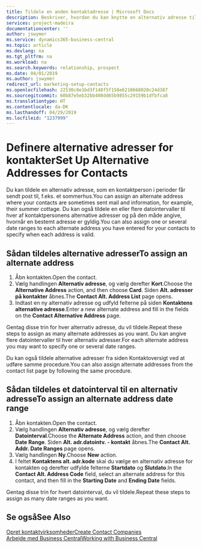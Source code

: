 ```yaml
---
title: Tildele en anden kontaktadresse | Microsoft Docs
description: Beskriver, hvordan du kan knytte en alternativ adresse til dine kontakter eller potentielle kunder, hvor de også modtager oplysninger.
services: project-madeira
documentationcenter: ''
author: jswymer
ms.service: dynamics365-business-central
ms.topic: article
ms.devlang: na
ms.tgt_pltfrm: na
ms.workload: na
ms.search.keywords: relationship, prospect
ms.date: 04/01/2019
ms.author: jswymer
redirect_url: marketing-setup-contacts
ms.openlocfilehash: 22530c8e1bd3f148f5f158e6210668020c24d387
ms.sourcegitcommit: 60b87e5eb32bb408dd65b9855c29159b1dfbfca8
ms.translationtype: HT
ms.contentlocale: da-DK
ms.lasthandoff: 04/29/2019
ms.locfileid: "1237999"
---
```

# <a name="set-up-alternative-addresses-for-contacts"></a><span data-ttu-id="d672a-103">Definere alternative adresser for kontakter</span><span class="sxs-lookup"><span data-stu-id="d672a-103">Set Up Alternative Addresses for Contacts</span></span>
<span data-ttu-id="d672a-104">Du kan tildele en alternativ adresse, som en kontaktperson i perioder får sendt post til, f.eks. et sommerhus.</span><span class="sxs-lookup"><span data-stu-id="d672a-104">You can assign an alternate address where your contacts are sometimes sent mail and information, for example, their summer cottage.</span></span> <span data-ttu-id="d672a-105">Du kan også tildele en eller flere datointervaller til hver af kontaktpersonens alternative adresser og på den måde angive, hvornår en bestemt adresse er gyldig.</span><span class="sxs-lookup"><span data-stu-id="d672a-105">You can also assign one or several date ranges to each alternate address you have entered for your contacts to specify when each address is valid.</span></span>

## <a name="to-assign-an-alternate-address"></a><span data-ttu-id="d672a-106">Sådan tildeles alternative adresser</span><span class="sxs-lookup"><span data-stu-id="d672a-106">To assign an alternate address</span></span>
1. <span data-ttu-id="d672a-107">Åbn kontakten.</span><span class="sxs-lookup"><span data-stu-id="d672a-107">Open the contact.</span></span>
2. <span data-ttu-id="d672a-108">Vælg handlingen **Alternativ adresse**, og vælg derefter **Kort**.</span><span class="sxs-lookup"><span data-stu-id="d672a-108">Choose the **Alternative Address** action, and then choose **Card**.</span></span> <span data-ttu-id="d672a-109">Siden **Alt. adresser på kontakter** åbnes.</span><span class="sxs-lookup"><span data-stu-id="d672a-109">The **Contact Alt. Address List** page opens.</span></span>
3. <span data-ttu-id="d672a-110">Indtast en ny alternativ adresse og udfyld felterne på siden **Kontaktens alternative adresse**.</span><span class="sxs-lookup"><span data-stu-id="d672a-110">Enter a new alternate address and fill in the fields on the **Contact Alternative Address** page.</span></span>

<span data-ttu-id="d672a-111">Gentag disse trin for hver alternativ adresse, du vil tildele.</span><span class="sxs-lookup"><span data-stu-id="d672a-111">Repeat these steps to assign as many alternate addresses as you want.</span></span> <span data-ttu-id="d672a-112">Du kan angive flere datointervaller til hver alternativ adresser.</span><span class="sxs-lookup"><span data-stu-id="d672a-112">For each alternate address you may want to specify one or several date ranges.</span></span>

<span data-ttu-id="d672a-113">Du kan også tildele alternative adresser fra siden Kontaktoversigt ved at udføre samme procedure.</span><span class="sxs-lookup"><span data-stu-id="d672a-113">You can also assign alternate addresses from the contact list page by following the same procedure.</span></span>

## <a name="to-assign-an-alternate-address-date-range"></a><span data-ttu-id="d672a-114">Sådan tildeles et datointerval til en alternativ adresse</span><span class="sxs-lookup"><span data-stu-id="d672a-114">To assign an alternate address date range</span></span>
1. <span data-ttu-id="d672a-115">Åbn kontakten.</span><span class="sxs-lookup"><span data-stu-id="d672a-115">Open the contact.</span></span>
2. <span data-ttu-id="d672a-116">Vælg handlingen **Alternativ adresse**, og vælg derefter **Datointerval**.</span><span class="sxs-lookup"><span data-stu-id="d672a-116">Choose the **Alternate Address** action, and then choose **Date Range**.</span></span> <span data-ttu-id="d672a-117">Siden **Alt. adr.datointv. - kontakt** åbnes.</span><span class="sxs-lookup"><span data-stu-id="d672a-117">The **Contact Alt. Addr. Date Ranges** page opens.</span></span>
3. <span data-ttu-id="d672a-118">Vælg handlingen **Ny**.</span><span class="sxs-lookup"><span data-stu-id="d672a-118">Choose **New** action.</span></span>
4. <span data-ttu-id="d672a-119">I feltet **Kontaktens alt. adr.kode** skal du vælge en alternativ adresse for kontakten og derefter udfylde felterne **Startdato** og **Slutdato**.</span><span class="sxs-lookup"><span data-stu-id="d672a-119">In the **Contact Alt. Address Code** field, select an alternate address for this contact, and then fill in the **Starting Date** and **Ending Date** fields.</span></span>

<span data-ttu-id="d672a-120">Gentag disse trin for hvert datointerval, du vil tildele.</span><span class="sxs-lookup"><span data-stu-id="d672a-120">Repeat these steps to assign as many date ranges as you want.</span></span>

## <a name="see-also"></a><span data-ttu-id="d672a-121">Se også</span><span class="sxs-lookup"><span data-stu-id="d672a-121">See Also</span></span>
[<span data-ttu-id="d672a-122">Opret kontaktvirksomheder</span><span class="sxs-lookup"><span data-stu-id="d672a-122">Create Contact Companies</span></span>](marketing-create-contact-companies.md)  
[<span data-ttu-id="d672a-123">Arbejde med Business Central</span><span class="sxs-lookup"><span data-stu-id="d672a-123">Working with Business Central</span></span>](ui-work-product.md)
